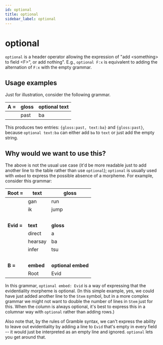 ```yaml
---
id: optional
title: optional
sidebar_label: optional
---
```


# optional

`optional` is a header operator allowing the expression of "add \<something\> to field \<F\>", or add nothing".  E.g., `optional F:x` is equivalent to adding the alternation of `F:x` with the empty grammar.

## Usage examples

Just for illustration, consider the following grammar.  

| **A =** | **gloss** | **optional text** |
|----|----|-----|
|    | past | ba |

This produces two entries: `{gloss:past, text:ba}` and `{gloss:past}`, because `optional text:ba` can either add `ba` to `text` or just add the empty string.  

## Why would we want to use this?

The above is not the usual use case (it'd be more readable just to add another line to the table rather than use `optional`); `optional` is usually used with `embed` to express the possible absence of a morpheme.  For example, consider this grammar:

| **Root =** | **text** | **gloss** | 
|----|----|-----|
|    | gan | run |
|    | ik | jump |
| &nbsp; |
| **Evid =** | **text** | **gloss** |
|    | direct | a |
|    | hearsay | ba |
|    | infer | tsu |
| &nbsp; |
| **B =** | **embed** | **optional embed** |
|         | Root | Evid |

In this grammar, `optional embed: Evid` is a way of expressing that the evidentiality morpheme is optional.  (In this simple example, yes, we could have just added another line to the `Stem` symbol, but in a more complex grammar we might not want to double the number of lines in `Stem` just for this.  When the column is always optional, it's best to express this in a columnar way with `optional` rather than adding rows.)

Also note that, by the rules of Gramble syntax, we can't express the ability to leave out evidentiality by adding a line to `Evid` that's empty in every field -- it would just be interpreted as an empty line and ignored.  `optional` lets you get around that.
